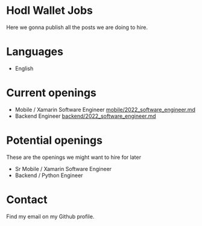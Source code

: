 # Hodl Wallet Jobs

Here we gonna publish all the posts we are doing to hire.

# Languages

- English

# Current openings

- Mobile / Xamarin Software Engineer [mobile/2022_software_engineer.md](mobile/2022_software_engineer.md)
- Backend Engineer [backend/2022_software_engineer.md](backend/2022_software_engineer.md)

# Potential openings

These are the openings we might want to hire for later

- Sr Mobile / Xamarin Software Engineer
- Backend / Python Engineer

# Contact

Find my email on my Github profile.
